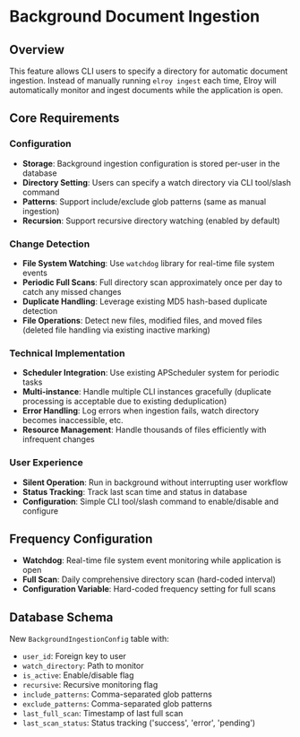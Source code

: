 # Background Document Ingestion

## Overview

This feature allows CLI users to specify a directory for automatic document ingestion. Instead of manually running `elroy ingest` each time, Elroy will automatically monitor and ingest documents while the application is open.

## Core Requirements

### Configuration
- **Storage**: Background ingestion configuration is stored per-user in the database
- **Directory Setting**: Users can specify a watch directory via CLI tool/slash command
- **Patterns**: Support include/exclude glob patterns (same as manual ingestion)
- **Recursion**: Support recursive directory watching (enabled by default)

### Change Detection
- **File System Watching**: Use `watchdog` library for real-time file system events
- **Periodic Full Scans**: Full directory scan approximately once per day to catch any missed changes
- **Duplicate Handling**: Leverage existing MD5 hash-based duplicate detection
- **File Operations**: Detect new files, modified files, and moved files (deleted file handling via existing inactive marking)

### Technical Implementation
- **Scheduler Integration**: Use existing APScheduler system for periodic tasks
- **Multi-instance**: Handle multiple CLI instances gracefully (duplicate processing is acceptable due to existing deduplication)
- **Error Handling**: Log errors when ingestion fails, watch directory becomes inaccessible, etc.
- **Resource Management**: Handle thousands of files efficiently with infrequent changes

### User Experience
- **Silent Operation**: Run in background without interrupting user workflow
- **Status Tracking**: Track last scan time and status in database
- **Configuration**: Simple CLI tool/slash command to enable/disable and configure

## Frequency Configuration
- **Watchdog**: Real-time file system event monitoring while application is open
- **Full Scan**: Daily comprehensive directory scan (hard-coded interval)
- **Configuration Variable**: Hard-coded frequency setting for full scans

## Database Schema
New `BackgroundIngestionConfig` table with:
- `user_id`: Foreign key to user
- `watch_directory`: Path to monitor
- `is_active`: Enable/disable flag
- `recursive`: Recursive monitoring flag
- `include_patterns`: Comma-separated glob patterns
- `exclude_patterns`: Comma-separated glob patterns  
- `last_full_scan`: Timestamp of last full scan
- `last_scan_status`: Status tracking ('success', 'error', 'pending')
